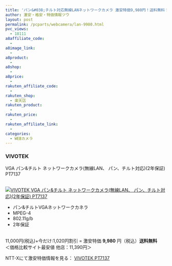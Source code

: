 ```yaml
---
title: 'パン&#038;チルト対応無線LANネットワークカメラ 激安特価9,980円！送料無料！'
author: 激安・格安・特価情報ツウ
layout: post
permalink: /pcparts/webcamera/lan-9980.html
pvc_views:
  - 18111
a8affiliate_code:
  - 
a8image_link:
  - 
a8product:
  - 
a8shop:
  - 
a8price:
  - 
rakuten_affiliate_code:
  - 
rakuten_shop:
  - 楽天店
rakuten_product:
  - 
rakuten_price:
  - 
rakuten_affiliate_link:
  - 
categories:
  - WEBカメラ
---
```

### VIVOTEK  
VGA パン&#038;チルト ネットワークカメラ(無線LAN、 パン、チルト対応)(2年保証) PT7137

<div class="img-bg2 img_L">
  <a href="http://px.a8.net/svt/ejp?a8mat=ZYP6S+8IMA3E+S1Q+BWGDT&#038;a8ejpredirect=http://nttxstore.jp/_II_VT14781547" target="_blank"><br /> <img border="0" alt="VIVOTEK VGA パン&#038;チルト ネットワークカメラ(無線LAN、 パン、チルト対応)(2年保証) PT7137" src="http://i1.wp.com/image.nttxstore.jp/l2_images/V/VT/VT14781547.jpg?w=120" data-recalc-dims="1" /></a>
</div>

<!--more-->

  * パン&#038;チルトVGAネットワークカネラ
  * MPEG-4
  * 802.11g/b
  * 2年保証

<br clear="all" />11,000円(税込)+今だけ:1,020円割引 = 激安特価 <span class="tokka-price"><strong>9,980</strong></span> 円（税込）**送料無料**  
＜価格比較サイト最安値 他店：11,390円＞  
  
NTT-Xにて激安特価情報を見る： <span class="fs150p"><a href="http://px.a8.net/svt/ejp?a8mat=ZYP6S+8IMA3E+S1Q+BWGDT&#038;a8ejpredirect=http://nttxstore.jp/_II_VT14781547" target="_blank">VIVOTEK PT7137</a></span>